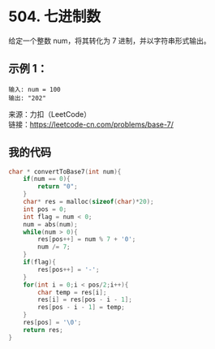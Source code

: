 # 504. 七进制数
给定一个整数 num，将其转化为 7 进制，并以字符串形式输出。
## 示例 1：
```
输入: num = 100
输出: "202"
```
来源：力扣（LeetCode）  
链接：https://leetcode-cn.com/problems/base-7/
## 我的代码
```C
char * convertToBase7(int num){
    if(num == 0){
        return "0";
    }
    char* res = malloc(sizeof(char)*20);
    int pos = 0;
    int flag = num < 0;
    num = abs(num);
    while(num > 0){
        res[pos++] = num % 7 + '0';
        num /= 7;
    }
    if(flag){
        res[pos++] = '-';
    }
    for(int i = 0;i < pos/2;i++){
        char temp = res[i];
        res[i] = res[pos - i - 1];
        res[pos - i - 1] = temp;
    }
    res[pos] = '\0';
    return res;
}
```
